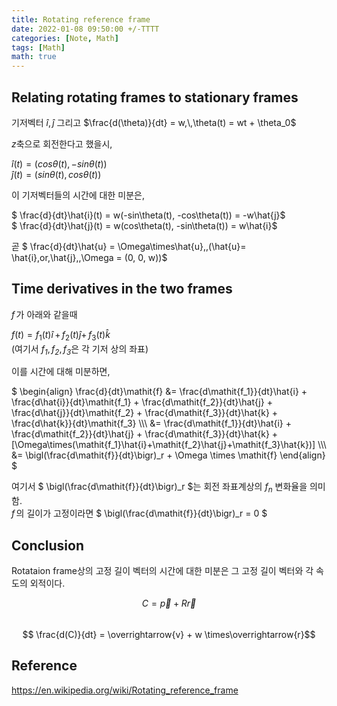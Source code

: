 ```yaml
---
title: Rotating reference frame
date: 2022-01-08 09:50:00 +/-TTTT
categories: [Note, Math]
tags: [Math]  
math: true
---
```


## Relating rotating frames to stationary frames

기저벡터 $\hat{i},\,\hat{j}$ 그리고 $\frac{d(\theta)}{dt} = w,\,\theta(t) = wt + \theta_0$ 

$z$축으로 회전한다고 했을시,

$\hat{i}(t) = (cos\theta(t), -sin\theta(t))$  
$\hat{j}(t) = (sin\theta(t), cos\theta(t))$

이 기저벡터들의 시간에 대한 미분은,

$ \frac{d}{dt}\hat{i}(t) = w(-sin\theta(t), -cos\theta(t)) = -w\hat{j}$  
$ \frac{d}{dt}\hat{j}(t) = w(cos\theta(t), -sin\theta(t)) = w\hat{i}$  

곧 $ \frac{d}{dt}\hat{u} = \Omega\times\hat{u}\,\,(\hat{u}= \hat{i}\,or\,\hat{j},\,\Omega = (0, 0, w))$

## Time derivatives in the two frames

$\mathit{f}\,$가 아래와 같을때  

$\mathit{f}(t) = \mathit{f}_1(t)\hat{i}\,+\,\mathit{f}_2(t)\hat{j}+\,\mathit{f}_3(t)\hat{k}$  
(여기서 $\mathit{f_1},\,\mathit{f_2},\,\mathit{f_3}$은 각 기저 상의 좌표)

이를 시간에 대해 미분하면,  

$ \begin{align} \frac{d}{dt}\mathit{f} &= \frac{d\mathit{f_1}}{dt}\hat{i} + \frac{d\hat{i}}{dt}\mathit{f_1} +
\frac{d\mathit{f_2}}{dt}\hat{j} + \frac{d\hat{j}}{dt}\mathit{f_2} +
\frac{d\mathit{f_3}}{dt}\hat{k} + \frac{d\hat{k}}{dt}\mathit{f_3} \\\\\\
&= \frac{d\mathit{f_1}}{dt}\hat{i} + \frac{d\mathit{f_2}}{dt}\hat{j} + \frac{d\mathit{f_3}}{dt}\hat{k} + [\Omega\times(\mathit{f_1}\hat{i}+\mathit{f_2}\hat{j}+\mathit{f_3}\hat{k})] \\\\\\
&= \bigl(\frac{d\mathit{f}}{dt}\bigr)_r + \Omega \times \mathit{f}
\end{align} $  

여기서 $ \bigl(\frac{d\mathit{f}}{dt}\bigr)_r $는 회전 좌표계상의 $\mathit{f}_n$ 변화율을 의미함.  
$\mathit{f}\,$의 길이가 고정이라면 $ \bigl(\frac{d\mathit{f}}{dt}\bigr)_r = 0 $  

## Conclusion

Rotataion frame상의 고정 길이 벡터의 시간에 대한 미분은 그 고정 길이 벡터와 각 속도의 외적이다.    

$$ C = \overrightarrow{p} + R\overrightarrow{r} $$  
$$ \frac{d(C)}{dt} = \overrightarrow{v} + w \times\overrightarrow{r}$$  


## Reference

<https://en.wikipedia.org/wiki/Rotating_reference_frame>